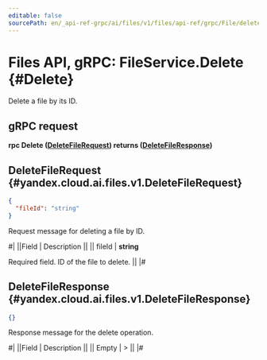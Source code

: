 ```yaml
---
editable: false
sourcePath: en/_api-ref-grpc/ai/files/v1/files/api-ref/grpc/File/delete.md
---
```


# Files API, gRPC: FileService.Delete {#Delete}

Delete a file by its ID.

## gRPC request

**rpc Delete ([DeleteFileRequest](#yandex.cloud.ai.files.v1.DeleteFileRequest)) returns ([DeleteFileResponse](#yandex.cloud.ai.files.v1.DeleteFileResponse))**

## DeleteFileRequest {#yandex.cloud.ai.files.v1.DeleteFileRequest}

```json
{
  "fileId": "string"
}
```

Request message for deleting a file by ID.

#|
||Field | Description ||
|| fileId | **string**

Required field. ID of the file to delete. ||
|#

## DeleteFileResponse {#yandex.cloud.ai.files.v1.DeleteFileResponse}

```json
{}
```

Response message for the delete operation.

#|
||Field | Description ||
|| Empty | > ||
|#